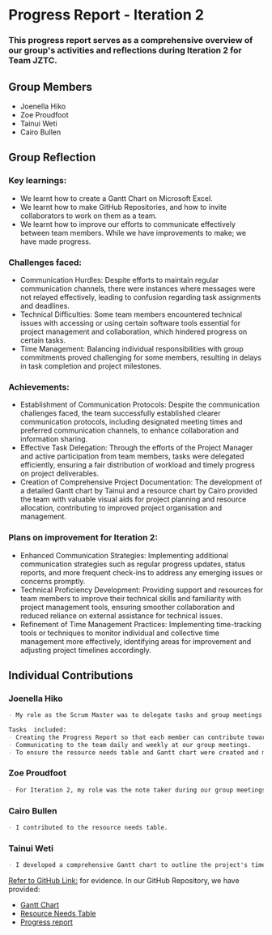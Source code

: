 # Progress Report - Iteration 2
### This progress report serves as a comprehensive overview of our group's activities and reflections during Iteration 2 for Team JZTC.

## Group Members
- Joenella Hiko
- Zoe Proudfoot
- Tainui Weti
- Cairo Bullen

## Group Reflection
### Key learnings: 
- We learnt how to create a Gantt Chart on Microsoft Excel.
- We learnt how to make GitHub Repositories, and how to invite collaborators to work on them as a team.
- We learnt how to improve our efforts to communicate effectively between team members. While we have improvements to make; we have made progress. 
### Challenges faced: 
- Communication Hurdles: Despite efforts to maintain regular communication channels, there were instances where messages were not relayed effectively, leading to confusion regarding task assignments and deadlines.
- Technical Difficulties: Some team members encountered technical issues with accessing or using certain software tools essential for project management and collaboration, which hindered progress on certain tasks.
- Time Management: Balancing individual responsibilities with group commitments proved challenging for some members, resulting in delays in task completion and project milestones.

### Achievements: 
- Establishment of Communication Protocols: Despite the communication challenges faced, the team successfully established clearer communication protocols, including designated meeting times and preferred communication channels, to enhance collaboration and information sharing.
- Effective Task Delegation: Through the efforts of the Project Manager and active participation from team members, tasks were delegated efficiently, ensuring a fair distribution of workload and timely progress on project deliverables.
- Creation of Comprehensive Project Documentation: The development of a detailed Gantt chart by Tainui and a resource chart by Cairo provided the team with valuable visual aids for project planning and resource allocation, contributing to improved project organisation and management.

### Plans on improvement for Iteration 2:
- Enhanced Communication Strategies: Implementing additional communication strategies such as regular progress updates, status reports, and more frequent check-ins to address any emerging issues or concerns promptly.
- Technical Proficiency Development: Providing support and resources for team members to improve their technical skills and familiarity with project management tools, ensuring smoother collaboration and reduced reliance on external assistance for technical issues.
- Refinement of Time Management Practices: Implementing time-tracking tools or techniques to monitor individual and collective time management more effectively, identifying areas for improvement and adjusting project timelines accordingly.


## Individual Contributions

### Joenella Hiko
~~~md
- My role as the Scrum Master was to delegate tasks and group meetings for Iteration 2. I can support this by being present at meetings, communicating face-to-face, email and chat. 

Tasks  included:
- Creating the Progress Report so that each member can contribute towards the group reflection and their contributions.
- Communicating to the team daily and weekly at our group meetings.
- To ensure the resource needs table and Gantt chart were created and met requirements. 

~~~

### Zoe Proudfoot
~~~md
- For Iteration 2, my role was the note taker during our group meetings. I also created the team’s repository on GitHub and invited the rest of the team members for collaboration.
~~~

### Cairo Bullen
~~~md
- I contributed to the resource needs table. 
~~~
### Tainui Weti
~~~md
- I developed a comprehensive Gantt chart to outline the project's timeline and tasks, ensuring clear planning and effective management.
~~~

[Refer to GitHub Link:](https://github.com/zoeannp/jztc_group_project) for evidence.
In our GitHub Repository, we have provided: <br>
- [Gantt Chart](https://github.com/zoeannp/jztc_group_project/blob/main/jztc_group_project-new/Iteration%202/Gantt%20chart%20redo.png)
- [Resource Needs Table](https://github.com/zoeannp/jztc_group_project/tree/main/jztc_group_project-new/Resources)
- [Progress report](https://github.com/zoeannp/jztc_group_project/edit/main/jztc_group_project-new/Iteration%202/README.md)
